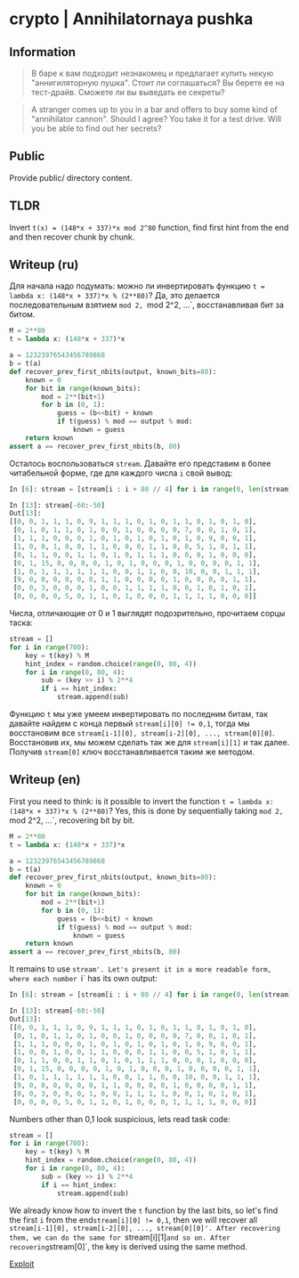 # crypto | Annihilatornaya pushka

## Information

> В баре к вам подходит незнакомец и предлагает купить некую "аннигиляторную пушка". Стоит ли соглашаться? Вы берете ее на тест-драйв. Сможете ли вы выведать ее секреты?

> A stranger comes up to you in a bar and offers to buy some kind of "annihilator cannon". Should I agree? You take it for a test drive. Will you be able to find out her secrets?

## Public

Provide public/ directory content.

## TLDR

Invert `t(x) = (148*x + 337)*x mod 2^80` function, find first hint from the end and then recover chunk by chunk.

## Writeup (ru)

Для начала надо подумать: можно ли инвертировать функцию `t = lambda x: (148*x + 337)*x % (2**80)`? Да, это делается последовательным взятием `mod 2, `mod 2^2, ...`, восстанавливая бит за битом.

```python
M = 2**80
t = lambda x: (148*x + 337)*x

a = 12323976543456789868
b = t(a)
def recover_prev_first_nbits(output, known_bits=80):
    known = 0
    for bit in range(known_bits):
        mod = 2**(bit+1)
        for b in (0, 1):
            guess = (b<<bit) + known
            if t(guess) % mod == output % mod:
                known = guess
    return known
assert a == recover_prev_first_nbits(b, 80)
```

Осталось воспользоваться `stream`. Давайте его представим в более читабельной форме, где для каждого числа `i` свой вывод:

```python
In [6]: stream = [stream[i : i + 80 // 4] for i in range(0, len(stream), 80 // 4)]

In [13]: stream[-60:-50]
Out[13]:
[[0, 0, 1, 1, 1, 0, 9, 1, 1, 1, 0, 1, 0, 1, 1, 0, 1, 0, 1, 0],
 [0, 1, 0, 1, 1, 0, 1, 0, 0, 1, 0, 0, 0, 0, 7, 0, 0, 1, 0, 1],
 [1, 1, 1, 0, 0, 0, 1, 0, 1, 0, 1, 0, 1, 0, 1, 0, 9, 0, 0, 1],
 [1, 0, 0, 1, 0, 0, 1, 1, 0, 0, 0, 1, 1, 0, 0, 5, 1, 0, 1, 1],
 [0, 1, 1, 0, 0, 1, 1, 0, 1, 0, 1, 1, 1, 0, 0, 0, 1, 0, 0, 0],
 [0, 1, 15, 0, 0, 0, 0, 1, 0, 1, 0, 0, 0, 1, 0, 0, 0, 0, 1, 1],
 [1, 0, 1, 1, 1, 1, 1, 1, 0, 0, 1, 1, 0, 0, 10, 0, 0, 1, 1, 1],
 [9, 0, 0, 0, 0, 0, 0, 1, 1, 0, 0, 0, 0, 1, 0, 0, 0, 0, 1, 1],
 [0, 0, 3, 0, 0, 0, 1, 0, 0, 1, 1, 1, 1, 0, 0, 1, 0, 1, 0, 1],
 [0, 0, 0, 0, 5, 0, 1, 1, 0, 1, 0, 0, 0, 1, 1, 1, 1, 0, 0, 0]]
```

Числа, отличающие от 0 и 1 выглядят подозрительно, прочитаем сорцы таска:
```python
stream = []
for i in range(700):
    key = t(key) % M
    hint_index = random.choice(range(0, 80, 4))
    for i in range(0, 80, 4):
        sub = (key >> i) % 2**4
        if i == hint_index:
            stream.append(sub)
```

Функцию `t` мы уже умеем инвертировать по последним битам, так давайте найдем с конца первый `stream[i][0] != 0,1`, тогда мы восстановим все `stream[i-1][0], stream[i-2][0], ..., stream[0][0]`. Восстановив их, мы можем сделать так же для `stream[i][1]` и так далее. Получив `stream[0]` ключ восстанавливается таким же методом.


## Writeup (en)
First you need to think: is it possible to invert the function `t = lambda x: (148*x + 337)*x % (2**80)`? Yes, this is done by sequentially taking `mod 2, `mod 2^2, ...`, recovering bit by bit.

```python
M = 2**80
t = lambda x: (148*x + 337)*x

a = 12323976543456789868
b = t(a)
def recover_prev_first_nbits(output, known_bits=80):
    known = 0
    for bit in range(known_bits):
        mod = 2**(bit+1)
        for b in (0, 1):
            guess = (b<<bit) + known
            if t(guess) % mod == output % mod:
                known = guess
    return known
assert a == recover_prev_first_nbits(b, 80)
```

It remains to use `stream'. Let's present it in a more readable form, where each number `i` has its own output:

```python
In [6]: stream = [stream[i : i + 80 // 4] for i in range(0, len(stream), 80 // 4)]

In [13]: stream[-60:-50]
Out[13]:
[[0, 0, 1, 1, 1, 0, 9, 1, 1, 1, 0, 1, 0, 1, 1, 0, 1, 0, 1, 0],
 [0, 1, 0, 1, 1, 0, 1, 0, 0, 1, 0, 0, 0, 0, 7, 0, 0, 1, 0, 1],
 [1, 1, 1, 0, 0, 0, 1, 0, 1, 0, 1, 0, 1, 0, 1, 0, 9, 0, 0, 1],
 [1, 0, 0, 1, 0, 0, 1, 1, 0, 0, 0, 1, 1, 0, 0, 5, 1, 0, 1, 1],
 [0, 1, 1, 0, 0, 1, 1, 0, 1, 0, 1, 1, 1, 0, 0, 0, 1, 0, 0, 0],
 [0, 1, 15, 0, 0, 0, 0, 1, 0, 1, 0, 0, 0, 1, 0, 0, 0, 0, 1, 1],
 [1, 0, 1, 1, 1, 1, 1, 1, 0, 0, 1, 1, 0, 0, 10, 0, 0, 1, 1, 1],
 [9, 0, 0, 0, 0, 0, 0, 1, 1, 0, 0, 0, 0, 1, 0, 0, 0, 0, 1, 1],
 [0, 0, 3, 0, 0, 0, 1, 0, 0, 1, 1, 1, 1, 0, 0, 1, 0, 1, 0, 1],
 [0, 0, 0, 0, 5, 0, 1, 1, 0, 1, 0, 0, 0, 1, 1, 1, 1, 0, 0, 0]]
```

Numbers other than 0,1 look suspicious, lets read task code:
```python
stream = []
for i in range(700):
    key = t(key) % M
    hint_index = random.choice(range(0, 80, 4))
    for i in range(0, 80, 4):
        sub = (key >> i) % 2**4
        if i == hint_index:
            stream.append(sub)
```

We already know how to invert the `t` function by the last bits, so let's find the first `i` from the end`stream[i][0] != 0,1`, then we will recover all `stream[i-1][0], stream[i-2][0], ..., stream[0][0]'. After recovering them, we can do the same for `stream[i][1]` and so on. After recovering `stream[0]`, the key is derived using the same method.


[Exploit](solution/sol.py)

